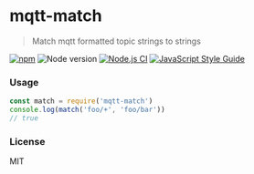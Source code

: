 # mqtt-match

> Match mqtt formatted topic strings to strings

[![npm](https://img.shields.io/npm/v/mqtt-match.svg)](https://www.npmjs.com/package/mqtt-match)
![Node version](https://img.shields.io/node/v/mqtt-match.svg)
[![Node.js CI](https://github.com/ralphtheninja/mqtt-match/actions/workflows/node.js.yml/badge.svg)](https://github.com/ralphtheninja/mqtt-match/actions/workflows/node.js.yml)
[![JavaScript Style Guide](https://img.shields.io/badge/code_style-standard-brightgreen.svg)](https://standardjs.com)

### Usage

```js
const match = require('mqtt-match')
console.log(match('foo/+', 'foo/bar'))
// true
```

### License
MIT
